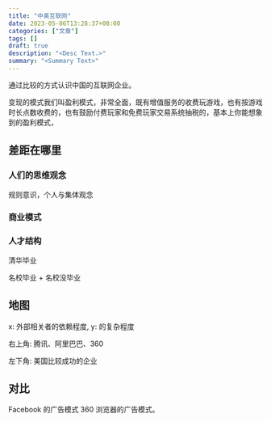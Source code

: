 ```yaml
---
title: "中美互联网"
date: 2023-05-06T13:28:37+08:00
categories: ["文章"]
tags: []
draft: true
description: "<Desc Text.>"
summary: "<Summary Text>"
---
```


通过比较的方式认识中国的互联网企业。

变现的模式我们叫盈利模式，非常全面，既有增值服务的收费玩游戏，也有按游戏时长点数收费的，也有鼓励付费玩家和免费玩家交易系统抽税的，基本上你能想象到的盈利模式，

## 差距在哪里

### 人们的思维观念

规则意识，个人与集体观念

### 商业模式

### 人才结构

清华毕业

名校毕业 + 名校没毕业



## 地图

x: 外部相关者的依赖程度,  y: 的复杂程度

右上角: 腾讯、阿里巴巴、360

左下角: 美国比较成功的企业

## 对比

Facebook 的广告模式 360 浏览器的广告模式。

